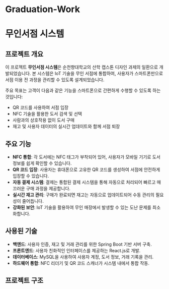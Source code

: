 # Graduation-Work
# 무인서점 시스템

## 프로젝트 개요

이 프로젝트 **무인서점 시스템**은 순천향대학교의 산학 캡스톤 디자인 과제의 일환으로 개발되었습니다. 본 시스템은 IoT 기술을 무인 서점에 통합하여, 사용자가 스마트폰만으로 서점 이용 전 과정을 관리할 수 있도록 설계되었습니다.

주요 목표는 고객이 다음과 같은 기능을 스마트폰으로 간편하게 수행할 수 있도록 하는 것입니다:
- QR 코드를 사용하여 서점 입장
- NFC 기술을 활용한 도서 검색 및 선택
- 사람과의 상호작용 없이 도서 구매
- 재고 및 사용자 데이터의 실시간 업데이트와 함께 서점 퇴장

## 주요 기능

- **NFC 통합**: 각 도서에는 NFC 태그가 부착되어 있어, 사용자가 모바일 기기로 도서 정보를 쉽게 확인할 수 있습니다.
- **QR 코드 입장**: 사용자는 휴대폰으로 고유한 QR 코드를 생성하여 서점에 안전하게 입장할 수 있습니다.
- **자동 결제 시스템**: 결제는 통합된 결제 시스템을 통해 자동으로 처리되어 빠르고 매끄러운 구매 과정을 제공합니다.
- **실시간 재고 관리**: 구매가 완료되면 재고는 자동으로 업데이트되어 수동 관리의 필요성이 줄어듭니다.
- **강화된 보안**: IoT 기술을 활용하여 무인 매장에서 발생할 수 있는 도난 문제를 최소화합니다.

## 사용된 기술

- **백엔드**: 사용자 인증, 재고 및 거래 관리를 위한 Spring Boot 기반 서버 구축.
- **프론트엔드**: 사용자 친화적인 인터페이스를 제공하는 React.js로 개발.
- **데이터베이스**: MySQL을 사용하여 사용자 계정, 도서 정보, 거래 기록을 관리.
- **하드웨어 통합**: NFC 리더기 및 QR 코드 스캐너가 시스템 내에서 통합 작동.

## 프로젝트 구조

